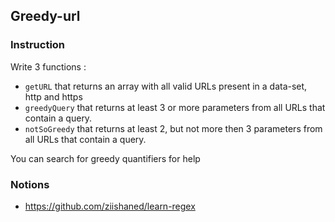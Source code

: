 ## Greedy-url

### Instruction

Write 3 functions :

- `getURL` that returns an array with all valid URLs present in a data-set, http and https
- `greedyQuery` that returns at least 3 or more parameters from all URLs that contain a query.
- `notSoGreedy` that returns at least 2, but not more then 3 parameters from all URLs that contain a query.

You can search for greedy quantifiers for help


### Notions

- https://github.com/ziishaned/learn-regex